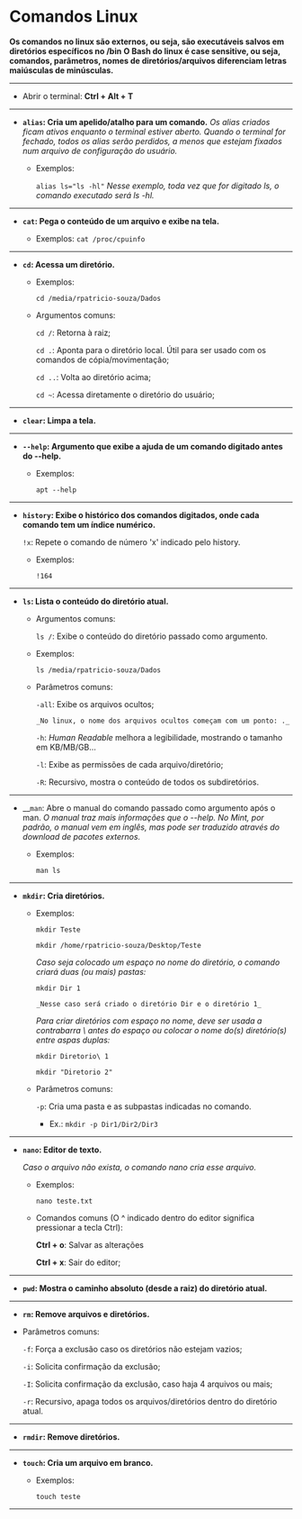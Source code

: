 # Comandos Linux

__Os comandos no linux são externos, ou seja, são executáveis salvos em diretórios específicos no /bin__
__O Bash do linux é case sensitive, ou seja, comandos, parâmetros, nomes de diretórios/arquivos diferenciam letras maiúsculas de minúsculas.__

---

* Abrir o terminal: **Ctrl + Alt + T**

---

* __`alias`: Cria um apelido/atalho para um comando.__
   _Os alias criados ficam ativos enquanto o terminal estiver aberto._
   _Quando o terminal for fechado, todos os alias serão perdidos, a menos que estejam fixados num arquivo de configuração do usuário._

   * Exemplos: 

      `alias ls="ls -hl"`
      _Nesse exemplo, toda vez que for digitado ls, o comando executado será ls -hl._

---

* __`cat`: Pega o conteúdo de um arquivo e exibe na tela.__

   * Exemplos: `cat /proc/cpuinfo`

---

* __`cd`: Acessa um diretório.__

   * Exemplos:
   
      `cd /media/rpatricio-souza/Dados`

   * Argumentos comuns:

      `cd /`: Retorna à raiz;

      `cd .`: Aponta para o diretório local. Útil para ser usado com os comandos de cópia/movimentação;
      
      `cd ..`: Volta ao diretório acima;

      `cd ~`: Acessa diretamente o diretório do usuário;
---

* __`clear`: Limpa a tela.__

---

* __`--help`: Argumento que exibe a ajuda de um comando digitado antes do --help.__

   * Exemplos:

      `apt --help`

---

* __`history`: Exibe o histórico dos comandos digitados, onde cada comando tem um índice numérico.__
   
   `!x`: Repete o comando de número 'x' indicado pelo history.

   * Exemplos:

      `!164`

---

* __`ls`: Lista o conteúdo do diretório atual.__
   
   * Argumentos comuns:

      `ls /`: Exibe o conteúdo do diretório passado como argumento.

   * Exemplos:
    
       `ls /media/rpatricio-souza/Dados`

   * Parâmetros comuns:

      `-all`: Exibe os arquivos ocultos;
         
         _No linux, o nome dos arquivos ocultos começam com um ponto: ._

      `-h`: _Human Readable_ melhora a legibilidade, mostrando o tamanho em KB/MB/GB...

      `-l`: Exibe as permissões de cada arquivo/diretório;

      `-R`: Recursivo, mostra o conteúdo de todos os subdiretórios.

---

* __`man`: Abre o manual do comando passado como argumento após o man.
   _O manual traz mais informações que o --help._
   _No Mint, por padrão, o manual vem em inglês, mas pode ser traduzido através do download de pacotes externos._

   * Exemplos:

      `man ls`

---

* __`mkdir`: Cria diretórios.__

   * Exemplos:
   
      `mkdir Teste`

      `mkdir /home/rpatricio-souza/Desktop/Teste`

      _Caso seja colocado um espaço no nome do diretório, o comando criará duas (ou mais) pastas:_

      `mkdir Dir 1`

         _Nesse caso será criado o diretório Dir e o diretório 1_

      _Para criar diretórios com espaço no nome, deve ser usada a contrabarra \ antes do espaço ou colocar o nome do(s) diretório(s) entre aspas duplas:_

      `mkdir Diretorio\ 1`

      `mkdir "Diretorio 2"`

   * Parâmetros comuns:

      `-p`: Cria uma pasta e as subpastas indicadas no comando.

      * Ex.: `mkdir -p Dir1/Dir2/Dir3`

---

* __`nano`: Editor de texto.__

   _Caso o arquivo não exista, o comando nano cria esse arquivo._

   * Exemplos:

      `nano teste.txt`

   * Comandos comuns (O ^ indicado dentro do editor significa pressionar a tecla Ctrl):

      __Ctrl + o__: Salvar as alterações
      
      __Ctrl + x__: Sair do editor;

---

* __`pwd`: Mostra o caminho absoluto (desde a raiz) do diretório atual.__

---

* __`rm`: Remove arquivos e diretórios.__

 * Parâmetros comuns:

    `-f`: Força a exclusão caso os diretórios não estejam vazios;

    `-i`: Solicita confirmação da exclusão;

    `-I`: Solicita confirmação da exclusão, caso haja 4 arquivos ou mais;

    `-r`: Recursivo, apaga todos os arquivos/diretórios dentro do diretório atual.

---

* __`rmdir`: Remove diretórios.__

---

* __`touch`: Cria um arquivo em branco.__

   * Exemplos:

      `touch teste`

---